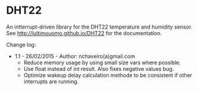 # DHT22 #
An intterrupt-driven library for the DHT22 temperature and humidity sensor.
See http://lultimouomo.github.io/DHT22 for the documentation.

Change log:
- 1.1	- 26/02/2015 - Author: nchaveiro(a)gmail.com
	- Reduce memory usage by using small size vars where possible.
	- Use float instead of int result. Also fixes negative values bug.
	- Optimize wakeup delay calculation methode to be consistent if other interrupts are running. 


	
